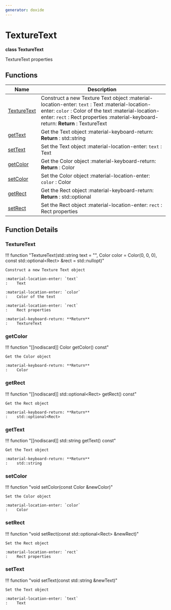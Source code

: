 ```yaml
---
generator: doxide
---
```



# TextureText

**class TextureText**

TextureText properties


## Functions

| Name | Description |
| ---- | ----------- |
| [TextureText](#TextureText) | Construct a new Texture Text object :material-location-enter: `text` :    Text :material-location-enter: `color` :    Color of the text :material-location-enter: `rect` :    Rect properties :material-keyboard-return: **Return** :    TextureText  |
| [getText](#getText) | Get the Text object :material-keyboard-return: **Return** :    std::string  |
| [setText](#setText) | Set the Text object :material-location-enter: `text` :    Text  |
| [getColor](#getColor) | Get the Color object :material-keyboard-return: **Return** :    Color  |
| [setColor](#setColor) | Set the Color object :material-location-enter: `color` :    Color  |
| [getRect](#getRect) | Get the Rect object :material-keyboard-return: **Return** :    std::optional<Rect>  |
| [setRect](#setRect) | Set the Rect object :material-location-enter: `rect` :    Rect properties  |

## Function Details

### TextureText<a name="TextureText"></a>
!!! function "TextureText(std::string text = &quot;&quot;, Color color = Color(0, 0, 0), const std::optional&lt;Rect&gt; &amp;rect = std::nullopt)"

    Construct a new Texture Text object
        
    :material-location-enter: `text`
    :    Text
        
    :material-location-enter: `color`
    :    Color of the text
        
    :material-location-enter: `rect`
    :    Rect properties
        
    :material-keyboard-return: **Return**
    :    TextureText
    

### getColor<a name="getColor"></a>
!!! function "[[nodiscard]] Color getColor() const"

    Get the Color object
        
    :material-keyboard-return: **Return**
    :    Color
    

### getRect<a name="getRect"></a>
!!! function "[[nodiscard]] std::optional&lt;Rect&gt; getRect() const"

    Get the Rect object
        
    :material-keyboard-return: **Return**
    :    std::optional<Rect>
    

### getText<a name="getText"></a>
!!! function "[[nodiscard]] std::string getText() const"

    Get the Text object
        
    :material-keyboard-return: **Return**
    :    std::string
    

### setColor<a name="setColor"></a>
!!! function "void setColor(const Color &amp;newColor)"

    Set the Color object
        
    :material-location-enter: `color`
    :    Color
    

### setRect<a name="setRect"></a>
!!! function "void setRect(const std::optional&lt;Rect&gt; &amp;newRect)"

    Set the Rect object
        
    :material-location-enter: `rect`
    :    Rect properties
    

### setText<a name="setText"></a>
!!! function "void setText(const std::string &amp;newText)"

    Set the Text object
        
    :material-location-enter: `text`
    :    Text
    

